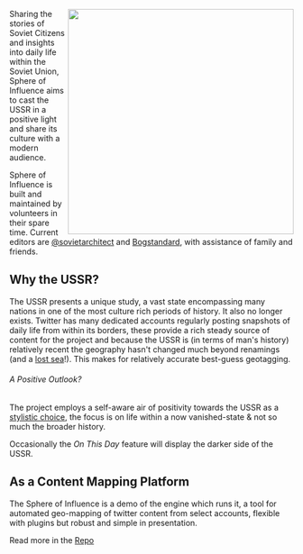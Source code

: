 <a href="https://sphere-of-influence.github.io/"><img src="https://sphere-of-influence.github.io/social-image.png" align="right" width="400" /></a>

Sharing the stories of Soviet Citizens and insights into daily life within the Soviet Union, Sphere of Influence aims to cast the USSR in a positive light and share its culture with a modern audience.

Sphere of Influence is built and maintained by volunteers in their spare time. Current editors are [@sovietarchitect](//twitter.com/sovietarchitect) and [Bogstandard](//github.com/bogstandard), with assistance of family and friends.



## Why the USSR?
The USSR presents a unique study, a vast state encompassing many nations in one of the most culture rich periods of history. It also no longer exists.
Twitter has many dedicated accounts regularly posting snapshots of daily life from within its borders, these provide a rich steady source of content for the project and because the USSR is (in terms of man's history) relatively recent the geography hasn't changed much beyond renamings (and a [lost sea](https://en.wikipedia.org/wiki/Aral_Sea)!). This makes for relatively accurate best-guess geotagging.

###### A Positive Outlook?
The project employs a self-aware air of positivity towards the USSR as a [stylistic choice](https://sphere-of-influence.github.io/pages/contributing.html), the focus is on life within a now vanished-state & not so much the broader history. 

Occasionally the *On This Day* feature will display the darker side of the USSR.

## As a Content Mapping Platform
The Sphere of Influence is a demo of the engine which runs it, a tool for automated geo-mapping of twitter content from select accounts, flexible with plugins but robust and simple in presentation.

Read more in the [Repo](https://github.com/sphere-of-influence/sphere-of-influence.github.io)
